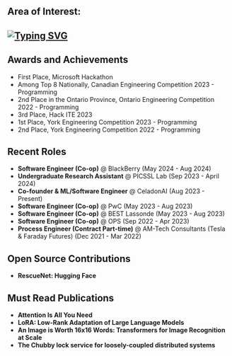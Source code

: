 ## Area of Interest:
[![Typing SVG](https://readme-typing-svg.herokuapp.com?font=Fira+Code&weight=1000&size=56&pause=1000&color=F8F8F8FB&random=false&width=2000&height=100&lines=Backend+Development%2C+Distributed+Systems+%26+Machine+Learning)](https://git.io/typing-svg)
---
## Awards and Achievements

- First Place, Microsoft Hackathon
- Among Top 8 Nationally, Canadian Engineering Competition 2023 - Programming
- 2nd Place in the Ontario Province, Ontario Engineering Competition 2022 - Programming
- 3rd Place, Hack ITE 2023
- 1st Place, York Engineering Competition 2023 - Programming
- 2nd Place, York Engineering Competition 2022 - Programming
  
## Recent Roles

- **Software Engineer (Co-op)** @ BlackBerry (May 2024 - Aug 2024)
- **Undergraduate Research Assistant** @ PICSSL Lab (Sep 2023 - April 2024)
- **Co-founder & ML/Software Engineer** @ CeladonAI (Aug 2023 - Present)
- **Software Engineer (Co-op)** @ PwC (May 2023 - Aug 2023)
- **Software Engineer (Co-op)** @ BEST Lassonde (May 2023 - Aug 2023)
- **Software Engineer (Co-op)** @ OPS (Sep 2022 - Apr 2023)
- **Process Engineer (Contract Part-time)** @ AM-Tech Consultants (Tesla & Faraday Futures) (Dec 2021 - Mar 2022)
  
## Open Source Contributions
- **RescueNet: Hugging Face**

## Must Read Publications
- **Attention Is All You Need**
- **LoRA: Low-Rank Adaptation of Large Language Models**
- **An Image is Worth 16x16 Words: Transformers for Image Recognition at Scale**
- **The Chubby lock service for loosely-coupled distributed systems**
  
<!-- Proudly creplated withb GPRM ( https://gprm.itsvg.in ) -->
